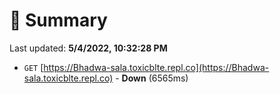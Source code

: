 # 📖 Summary
Last updated: **5/4/2022, 10:32:28 PM**

- `GET` [https://Bhadwa-sala.toxicblte.repl.co](https://Bhadwa-sala.toxicblte.repl.co) - **Down** (6565ms)
